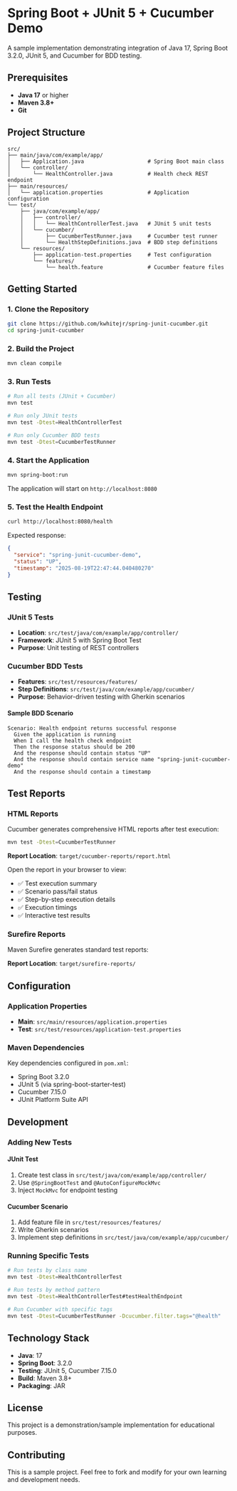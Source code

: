 # Spring Boot + JUnit 5 + Cucumber Demo

A sample implementation demonstrating integration of Java 17, Spring Boot 3.2.0, JUnit 5, and Cucumber for BDD testing.

## Prerequisites

- **Java 17** or higher
- **Maven 3.8+**
- **Git**

## Project Structure

```
src/
├── main/java/com/example/app/
│   ├── Application.java                    # Spring Boot main class
│   └── controller/
│       └── HealthController.java           # Health check REST endpoint
├── main/resources/
│   └── application.properties              # Application configuration
└── test/
    ├── java/com/example/app/
    │   ├── controller/
    │   │   └── HealthControllerTest.java   # JUnit 5 unit tests
    │   └── cucumber/
    │       ├── CucumberTestRunner.java     # Cucumber test runner
    │       └── HealthStepDefinitions.java  # BDD step definitions
    └── resources/
        ├── application-test.properties     # Test configuration
        └── features/
            └── health.feature              # Cucumber feature files
```

## Getting Started

### 1. Clone the Repository
```bash
git clone https://github.com/kwhitejr/spring-junit-cucumber.git
cd spring-junit-cucumber
```

### 2. Build the Project
```bash
mvn clean compile
```

### 3. Run Tests
```bash
# Run all tests (JUnit + Cucumber)
mvn test

# Run only JUnit tests
mvn test -Dtest=HealthControllerTest

# Run only Cucumber BDD tests
mvn test -Dtest=CucumberTestRunner
```

### 4. Start the Application
```bash
mvn spring-boot:run
```

The application will start on `http://localhost:8080`

### 5. Test the Health Endpoint
```bash
curl http://localhost:8080/health
```

Expected response:
```json
{
  "service": "spring-junit-cucumber-demo",
  "status": "UP",
  "timestamp": "2025-08-19T22:47:44.040480270"
}
```

## Testing

### JUnit 5 Tests
- **Location**: `src/test/java/com/example/app/controller/`
- **Framework**: JUnit 5 with Spring Boot Test
- **Purpose**: Unit testing of REST controllers

### Cucumber BDD Tests
- **Features**: `src/test/resources/features/`
- **Step Definitions**: `src/test/java/com/example/app/cucumber/`
- **Purpose**: Behavior-driven testing with Gherkin scenarios

#### Sample BDD Scenario
```gherkin
Scenario: Health endpoint returns successful response
  Given the application is running
  When I call the health check endpoint
  Then the response status should be 200
  And the response should contain status "UP"
  And the response should contain service name "spring-junit-cucumber-demo"
  And the response should contain a timestamp
```

## Test Reports

### HTML Reports
Cucumber generates comprehensive HTML reports after test execution:

```bash
mvn test -Dtest=CucumberTestRunner
```

**Report Location**: `target/cucumber-reports/report.html`

Open the report in your browser to view:
- ✅ Test execution summary
- ✅ Scenario pass/fail status
- ✅ Step-by-step execution details
- ✅ Execution timings
- ✅ Interactive test results

### Surefire Reports
Maven Surefire generates standard test reports:

**Report Location**: `target/surefire-reports/`

## Configuration

### Application Properties
- **Main**: `src/main/resources/application.properties`
- **Test**: `src/test/resources/application-test.properties`

### Maven Dependencies
Key dependencies configured in `pom.xml`:
- Spring Boot 3.2.0
- JUnit 5 (via spring-boot-starter-test)
- Cucumber 7.15.0
- JUnit Platform Suite API

## Development

### Adding New Tests

#### JUnit Test
1. Create test class in `src/test/java/com/example/app/controller/`
2. Use `@SpringBootTest` and `@AutoConfigureMockMvc`
3. Inject `MockMvc` for endpoint testing

#### Cucumber Scenario
1. Add feature file in `src/test/resources/features/`
2. Write Gherkin scenarios
3. Implement step definitions in `src/test/java/com/example/app/cucumber/`

### Running Specific Tests
```bash
# Run tests by class name
mvn test -Dtest=HealthControllerTest

# Run tests by method pattern
mvn test -Dtest=HealthControllerTest#testHealthEndpoint

# Run Cucumber with specific tags
mvn test -Dtest=CucumberTestRunner -Dcucumber.filter.tags="@health"
```

## Technology Stack

- **Java**: 17
- **Spring Boot**: 3.2.0
- **Testing**: JUnit 5, Cucumber 7.15.0
- **Build**: Maven 3.8+
- **Packaging**: JAR

## License

This project is a demonstration/sample implementation for educational purposes.

## Contributing

This is a sample project. Feel free to fork and modify for your own learning and development needs.